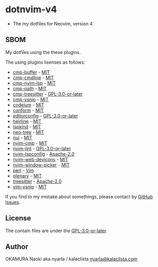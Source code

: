 # dotnvim-v4

- The my dotfiles for Neovim, version 4

## SBOM

My dotfiles using the these plugins.

The using plugins lisenses as follows:

- [cmp-buffer](https://github.com/hrsh7th/cmp-buffer/) - [MIT](https://github.com/hrsh7th/cmp-buffer/blob/3022dbc9166796b644a841a02de8dd1cc1d311fa/LICENSE)
- [cmp-cmdline](https://github.com/hrsh7th/cmp-cmdline/) - [MIT](https://github.com/hrsh7th/cmp-cmdline/blob/d250c63aa13ead745e3a40f61fdd3470efde3923/LICENSE)
- [cmp-nvim-lsp](https://github.com/hrsh7th/cmp-nvim-lsp/) - [MIT](https://github.com/hrsh7th/cmp-nvim-lsp/blob/99290b3ec1322070bcfb9e846450a46f6efa50f0/LICENSE)
- [cmp-path](https://github.com/hrsh7th/cmp-path/) - [MIT](https://github.com/hrsh7th/cmp-path/blob/91ff86cd9c29299a64f968ebb45846c485725f23/LICENSE)
- [cmp-treesitter](https://github.com/ray-x/cmp-treesitter/) - [GPL-3.0-or-later](https://github.com/ray-x/cmp-treesitter/blob/958fcfa0d8ce46d215e19cc3992c542f576c4123/LICENSE)
- [cmp-vsnip](https://github.com/hrsh7th/cmp-vsnip/) - [MIT](https://github.com/hrsh7th/cmp-vsnip/blob/989a8a73c44e926199bfd05fa7a516d51f2d2752/LICENSE)
- [codeium](https://github.com/Exafunction/codeium.nvim/) - [MIT](https://github.com/Exafunction/codeium.nvim/blob/27d2b1ce8c7ba14dbf6e4504bdea8e5548be5476/LICENSE)
- [conform](https://github.com/stevearc/conform.nvim/) - [MIT](https://github.com/stevearc/conform.nvim/blob/a6f5bdb78caa305496357d17e962bbc4c0b392e2/LICENSE)
- [editorconfig](https://github.com/gpanders/editorconfig.nvim/) - [GPL-3.0-or-later](https://github.com/gpanders/editorconfig.nvim/blob/5b9e303e1d6f7abfe616ce4cc8d3fffc554790bf/LICENSE)
- [heirline](https://github.com/rebelot/heirline.nvim/) - [MIT](https://github.com/rebelot/heirline.nvim/blob/af3f441ea10f96105e1af14cd37bf213533812d2/LICENSE)
- [lspkind](https://github.com/onsails/lspkind.nvim/) - [MIT](https://github.com/onsails/lspkind.nvim/blob/d79a1c3299ad0ef94e255d045bed9fa26025dab6/LICENSE)
- [neo-tree](https://github.com/nvim-neo-tree/neo-tree.nvim/) - [MIT](https://github.com/nvim-neo-tree/neo-tree.nvim/blob/e96fd85bf18bc345dab332b345098fa5460dffac/LICENSE)
- [nui](https://github.com/MunifTanjim/nui.nvim/) - [MIT](https://github.com/MunifTanjim/nui.nvim/blob/53e907ffe5eedebdca1cd503b00aa8692068ca46/LICENSE)
- [nvim-cmp](https://github.com/hrsh7th/nvim-cmp/) - [MIT](https://github.com/hrsh7th/nvim-cmp/blob/c27370703e798666486e3064b64d59eaf4bdc6d5/LICENSE)
- [nvim-lint](https://github.com/mfussenegger/nvim-lint/) - [GPL-3.0-or-later](https://github.com/mfussenegger/nvim-lint/blob/6e9dd545a1af204c4022a8fcd99727ea41ffdcc8/LICENSE.txt)
- [nvim-lspconfig](https://github.com/neovim/nvim-lspconfig/) - [Apache-2.0](https://github.com/neovim/nvim-lspconfig/blob/6b63bdf2399b9bedf93297d98419550523a9ad68/LICENSE.md)
- [nvim-web-devicons](https://github.com/nvim-tree/nvim-web-devicons/) - [MIT](https://github.com/nvim-tree/nvim-web-devicons/blob/ab4cfee554e501f497bce0856788d43cf2eb93d7/LICENSE)
- [nvim-window-picker](https://github.com/s1n7ax/nvim-window-picker/) - [MIT](https://github.com/s1n7ax/nvim-window-picker/blob/6382540b2ae5de6c793d4aa2e3fe6dbb518505ec/LICENSE)
- [perl](https://github.com/vim-perl/vim-perl/) - [Vim](https://github.com/vim-perl/vim-perl/blob/25ecb0061a3558d242a471b162aad20e4308815d/COPYING)
- [plenary](https://github.com/nvim-lua/plenary.nvim/) - [MIT](https://github.com/nvim-lua/plenary.nvim/blob/857c5ac632080dba10aae49dba902ce3abf91b35/LICENSE)
- [treesitter](https://github.com/nvim-treesitter/nvim-treesitter/) - [Apache-2.0](https://github.com/nvim-treesitter/nvim-treesitter/blob/1adcd5711929e44d1bc9e59fbf7d94656cf6d389/LICENSE)
- [vim-vsnip](https://github.com/hrsh7th/vim-vsnip/) - [MIT](https://github.com/hrsh7th/vim-vsnip/blob/02a8e79295c9733434aab4e0e2b8c4b7cea9f3a9/LICENSE)

If you find to my mistake about somethings, please contact by [GitHub Issues](https://github.com/nyarla/dotnvim-v4/issues).

## License

The contain files are under the [GPL-3.0-or-later](./LICENSE).

## Author

OKAMURA Naoki aka nyarla / kalaclista <nyarla@kalaclista.com>
